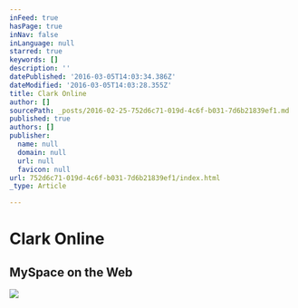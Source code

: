 ```yaml
---
inFeed: true
hasPage: true
inNav: false
inLanguage: null
starred: true
keywords: []
description: ''
datePublished: '2016-03-05T14:03:34.386Z'
dateModified: '2016-03-05T14:03:28.355Z'
title: Clark Online
author: []
sourcePath: _posts/2016-02-25-752d6c71-019d-4c6f-b031-7d6b21839ef1.md
published: true
authors: []
publisher:
  name: null
  domain: null
  url: null
  favicon: null
url: 752d6c71-019d-4c6f-b031-7d6b21839ef1/index.html
_type: Article

---
```

# Clark Online

## MySpace on the Web
![](https://the-grid-user-content.s3-us-west-2.amazonaws.com/68884857-7eaa-43aa-b66a-b410f553f041.gif)